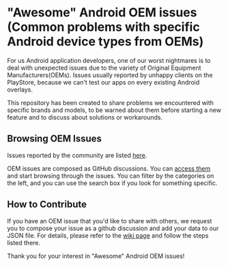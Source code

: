 # "Awesome" Android OEM issues (Common problems with specific Android device types from OEMs)

For us Android application developers, one of our worst nightmares is to deal with unexpected issues due to the variety of Original Equipment Manufacturers(OEMs). Issues usually reported by unhappy clients on the PlayStore, because we can't test our apps on every existing Android overlays.

This repository has been created to share problems we encountered with specific brands and models, to be warned about them before starting a new feature and to discuss about solutions or workarounds.

## Browsing OEM Issues

Issues reported by the community are listed [here](https://oyacanli.github.io/awesome-android-oem-issues/).

OEM issues are composed as GitHub discussions. You can [access them](https://github.com/OyaCanli/awesome-android-oem-issues/discussions) and start browsing through the issues. You can filter by the categories on the left, and you can use the search box if you look for something specific.


## How to Contribute

If you have an OEM issue that you'd like to share with others, we request you to compose your issue as a github discussion and add your data to our JSON file. For details, please refer to the [wiki page](https://github.com/OyaCanli/awesome-android-oem-issues/wiki) and follow the steps listed there.

Thank you for your interest in "Awesome" Android OEM issues!
